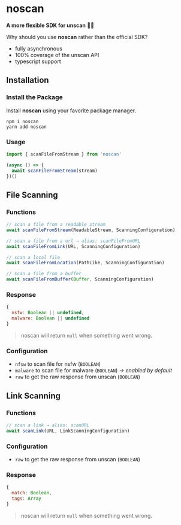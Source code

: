 # noscan

**A more flexible SDK for unscan** 💪🔎

Why should you use **noscan** rather than the official SDK?

- fully asynchronous
- 100% coverage of the unscan API
- typescript support

## Installation

### Install the Package

Install **noscan** using your favorite package manager.

```sh-session
npm i noscan
yarn add noscan
```

### Usage

```js
import { scanFileFromStream } from 'noscan'

(async () => {
  await scanFileFromStream(stream)
})()
```

## File Scanning

### Functions

```js
// scan a file from a readable stream
await scanFileFromStream(ReadableStream, ScanningConfiguration)

// scan a file from a url → alias: scanFileFromURL
await scanFileFromLink(URL, ScanningConfiguration)

// scan a local file
await scanFileFromLocation(PathLike, ScanningConfiguration)

// scan a file from a buffer
await scanFileFromBuffer(Buffer, ScanningConfiguration)
```

### Response

```js
{
  nsfw: Boolean || undefined,
  malware: Boolean || undefined
}
```

> noscan will return `null` when something went wrong.

### Configuration

- `nfsw` to scan file for nsfw (`BOOLEAN`)
- `malware` to scan file for malware (`BOOLEAN`) *→ enabled by default*
- `raw` to get the raw response from unscan (`BOOLEAN`)

## Link Scanning

### Functions

```js
// scan a link → alias: scanURL
await scanLink(URL, LinkScanningConfiguration)
```

### Configuration

- `raw` to get the raw response from unscan (`BOOLEAN`)

### Response

```js
{
  match: Boolean,
  tags: Array
}
```

> noscan will return `null` when something went wrong.

